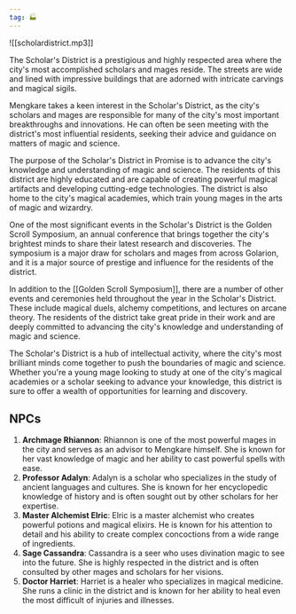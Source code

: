 ```yaml
---
tag: 🏭
---
```

![[scholardistrict.mp3]]

The Scholar's District is a prestigious and highly respected area where the city's most accomplished scholars and mages reside. The streets are wide and lined with impressive buildings that are adorned with intricate carvings and magical sigils.

Mengkare takes a keen interest in the Scholar's District, as the city's scholars and mages are responsible for many of the city's most important breakthroughs and innovations. He can often be seen meeting with the district's most influential residents, seeking their advice and guidance on matters of magic and science.

The purpose of the Scholar's District in Promise is to advance the city's knowledge and understanding of magic and science. The residents of this district are highly educated and are capable of creating powerful magical artifacts and developing cutting-edge technologies. The district is also home to the city's magical academies, which train young mages in the arts of magic and wizardry.

One of the most significant events in the Scholar's District is the Golden Scroll Symposium, an annual conference that brings together the city's brightest minds to share their latest research and discoveries. The symposium is a major draw for scholars and mages from across Golarion, and it is a major source of prestige and influence for the residents of the district.

In addition to the [[Golden Scroll Symposium]], there are a number of other events and ceremonies held throughout the year in the Scholar's District. These include magical duels, alchemy competitions, and lectures on arcane theory. The residents of the district take great pride in their work and are deeply committed to advancing the city's knowledge and understanding of magic and science.

The Scholar's District is a hub of intellectual activity, where the city's most brilliant minds come together to push the boundaries of magic and science. Whether you're a young mage looking to study at one of the city's magical academies or a scholar seeking to advance your knowledge, this district is sure to offer a wealth of opportunities for learning and discovery.

## NPCs

1.  **Archmage Rhiannon**: Rhiannon is one of the most powerful mages in the city and serves as an advisor to Mengkare himself. She is known for her vast knowledge of magic and her ability to cast powerful spells with ease.
2.  **Professor Adalyn**: Adalyn is a scholar who specializes in the study of ancient languages and cultures. She is known for her encyclopedic knowledge of history and is often sought out by other scholars for her expertise.
3.  **Master Alchemist Elric**: Elric is a master alchemist who creates powerful potions and magical elixirs. He is known for his attention to detail and his ability to create complex concoctions from a wide range of ingredients.
4.  **Sage Cassandra**: Cassandra is a seer who uses divination magic to see into the future. She is highly respected in the district and is often consulted by other mages and scholars for her visions.
5.  **Doctor Harriet**: Harriet is a healer who specializes in magical medicine. She runs a clinic in the district and is known for her ability to heal even the most difficult of injuries and illnesses.

